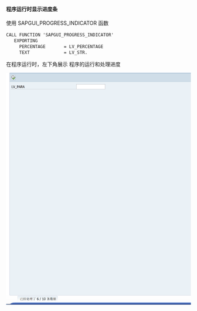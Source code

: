 #### 程序运行时显示进度条

使用 SAPGUI_PROGRESS_INDICATOR 函数

```ABAP
CALL FUNCTION 'SAPGUI_PROGRESS_INDICATOR'
   EXPORTING
     PERCENTAGE       = LV_PERCENTAGE
     TEXT             = LV_STR.
```





在程序运行时，左下角展示 程序的运行和处理进度

![显示进度条](./显示进度条.png)